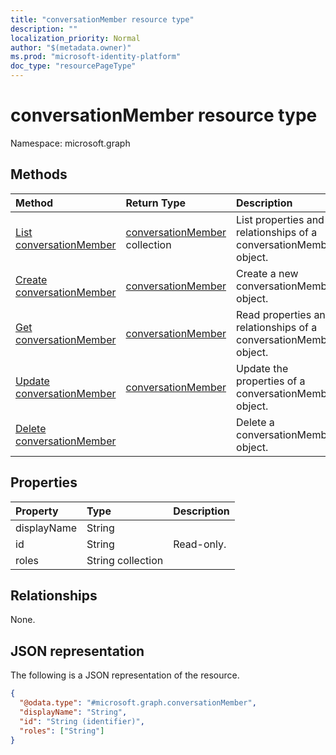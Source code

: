 ```yaml
---
title: "conversationMember resource type"
description: ""
localization_priority: Normal
author: "$(metadata.owner)"
ms.prod: "microsoft-identity-platform"
doc_type: "resourcePageType"
---
```


# conversationMember resource type

Namespace: microsoft.graph

## Methods

| Method                                                           | Return Type                                            | Description                                                       |
| :--------------------------------------------------------------- | :----------------------------------------------------- | :---------------------------------------------------------------- |
| [List conversationMember](../api/conversationmember-list.md)     | [conversationMember](conversationMember.md) collection | List properties and relationships of a conversationMember object. |
| [Create conversationMember](../api/conversationmember-create.md) | [conversationMember](conversationMember.md)            | Create a new conversationMember object.                           |
| [Get conversationMember](../api/conversationmember-get.md)       | [conversationMember](conversationMember.md)            | Read properties and relationships of a conversationMember object. |
| [Update conversationMember](../api/conversationmember-update.md) | [conversationMember](conversationMember.md)            | Update the properties of a conversationMember object.             |
| [Delete conversationMember](../api/conversationmember-delete.md) |                                                        | Delete a conversationMember object.                               |

## Properties

| Property    | Type              | Description |
| :---------- | :---------------- | :---------- |
| displayName | String            |             |
| id          | String            | Read-only.  |
| roles       | String collection |             |

## Relationships

None.

## JSON representation

The following is a JSON representation of the resource.

<!-- {
  "blockType": "resource",
  "keyProperty": "id",
  "@odata.type": "microsoft.graph.conversationMember",
  "baseType": "microsoft.graph.entity",
  "openType": False
}
-->

```json
{
  "@odata.type": "#microsoft.graph.conversationMember",
  "displayName": "String",
  "id": "String (identifier)",
  "roles": ["String"]
}
```
